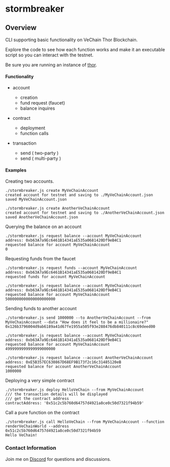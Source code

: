 # stormbreaker

## Overview 
CLI supporting basic functionality on VeChain Thor Blockchain. 

Explore the code to see how each function works and make it an executable script so you can interact with the testnet. 

Be sure you are running an instance of [thor](https://github.com/vechain/thor). 

#### Functionality

- account
    - creation
    - fund request (faucet)
    - balance inquires

- contract
    - deployment
    - function calls

- transaction
    - send ( two-party )
    - send ( multi-party )

#### Examples

Creating two accounts.
```
./stormbreaker.js create MyVeChainAccount
created account for testnet and saving to ./MyVeChainAccount.json
saved MyVeChainAccount.json

./stormbreaker.js create AnotherVeChainAccount
created account for testnet and saving to ./AnotherVeChainAccount.json
saved AnotherVeChainAccount.json

```

Querying the balance on an account
```
./stormbreaker.js request balance --account MyVeChainAccount
address: 0xb63A7a9Ec6461B14341aE535a0681420Df9eB4C1
requested balance for account MyVeChainAccount
0
```

Requesting funds from the faucet
```
./stormbreaker.js request funds --account MyVeChainAccount
address: 0xb63A7a9Ec6461B14341aE535a0681420Df9eB4C1
requested funds for account MyVeChainAccount

./stormbreaker.js request balance --account MyVeChainAccount
address: 0xb63A7a9Ec6461B14341aE535a0681420Df9eB4C1
requested balance for account MyVeChainAccount
5000000000000000000000

```

Sending funds to another account
```
./stormbreaker.js send 1000000 --to AnotherVeChainAccount --from MyVeChainAccount --data "How does it feel to be a millionaire?"
0x126b3796004d9ab6189a41d67fe1955a505f93e288476db840111c8c69deed00

./stormbreaker.js request balance --account MyVeChainAccount
address: 0xb63A7a9Ec6461B14341aE535a0681420Df9eB4C1
requested balance for account MyVeChainAccount
4999999999999999000000

./stormbreaker.js request balance --account AnotherVeChainAccount
address: 0xE5B357EC630867D68EF9B173f2c16c31485120eB
requested balance for account AnotherVeChainAccount
1000000
```

Deploying a very simple contract
```
./stormbreaker.js deploy HelloVeChain --from MyVeChainAccount
/// the transaction details will be displayed
/// get the contract address
contractAddress: '0x51c2c5b760d64757d4921a8ce0c50d7321f94b59'
```

Call a pure function on the contract
```
./stormbreaker.js call HelloVeChain --from MyVeChainAccount --function renderVeChainWorld --address 0x51c2c5b760d64757d4921a8ce0c50d7321f94b59
Hello VeChain!
```

### Contact Information
Join me on [Discord](https://discordapp.com/invite/HHvXvUX) for questions and discussions.